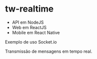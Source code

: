 # tw-realtime

- API em NodeJS
- Web em ReactJS
- Mobile em React Native

Exemplo de uso Socket.io

Transmissão de mensagens em tempo real.

